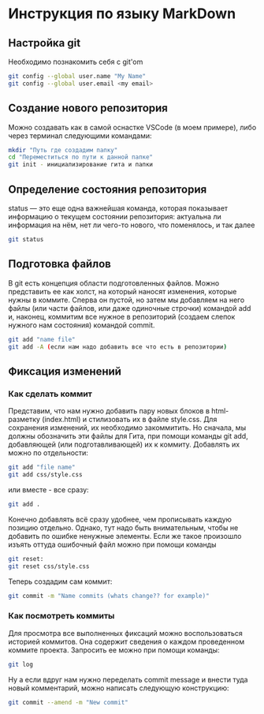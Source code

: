 # Инструкция по языку MarkDown

## Настройка git
Необходимо познакомить себя с git'om
```sh
git config --global user.name "My Name"
git config --global user.email <my email>
```

## Создание нового репозитория
Можно создавать как в самой оснастке VSCode (в моем примере), либо через терминал следующими командами:
```sh
mkdir "Путь где создадим папку"
cd "Переместиться по пути к данной папке"
git init - инициализирование гита и папки
```
## Определение состояния репозитория
status — это еще одна важнейшая команда, которая показывает информацию о текущем состоянии репозитория: актуальна ли информация на нём, нет ли чего-то нового, что поменялось, и так далее
```sh
git status
```

## Подготовка файлов
В git есть концепция области подготовленных файлов. Можно представить ее как холст, на который наносят изменения, которые нужны в коммите. Сперва он пустой, но затем мы добавляем на него файлы (или части файлов, или даже одиночные строчки) командой add и, наконец, коммитим все нужное в репозиторий (создаем слепок нужного нам состояния) командой commit.
```sh
git add "name file"
git add -A (если нам надо добавить все что есть в репозитории)
```

## Фиксация изменений
### Как сделать коммит

Представим, что нам нужно добавить пару новых блоков в html-разметку (index.html) и стилизовать их в файле style.css. Для сохранения изменений, их необходимо закоммитить. Но сначала, мы должны обозначить эти файлы для Гита, при помощи команды git add, добавляющей (или подготавливающей) их к коммиту. Добавлять их можно по отдельности:
```sh
git add "file name"
git add css/style.css
```

или вместе - все сразу:

```sh
git add .
```

Конечно добавлять всё сразу удобнее, чем прописывать каждую позицию отдельно. Однако, тут надо быть внимательным, чтобы не добавить по ошибке ненужные элементы. Если же такое произошло изъять оттуда ошибочный файл можно при помощи команды
```sh
git reset:
git reset css/style.css
```

Теперь создадим сам коммит:
```sh
git commit -m "Name commits (whats change?? for example)"
```

### Как посмотреть коммиты
Для просмотра все выполненных фиксаций можно воспользоваться историей коммитов. Она содержит сведения о каждом проведенном коммите проекта. Запросить ее можно при помощи команды:
```sh
git log
```
Ну а если вдруг нам нужно переделать commit message и внести туда новый комментарий, можно написать следующую конструкцию:
```sh
git commit --amend -m "New commit"
```

